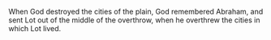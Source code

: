 When God destroyed the cities of the plain, God remembered Abraham, and sent Lot out of the middle of the overthrow, when he overthrew the cities in which Lot lived.